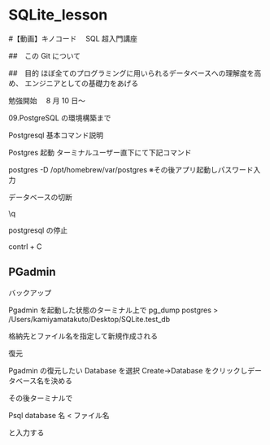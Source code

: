 # SQLite_lesson

#【動画】キノコード　 SQL 超入門講座

##　この Git について

##　目的
ほぼ全てのプログラミングに用いられるデータベースへの理解度を高め、
エンジニアとしての基礎力をあげる

勉強開始　 8 月 10 日〜

09.PostgreSQL の環境構築まで

Postgresql 基本コマンド説明

Postgres 起動
ターミナルユーザー直下にて下記コマンド

postgres -D /opt/homebrew/var/postgres
※その後アプリ起動しパスワード入力

データベースの切断

\q

postgresql の停止

contrl + C

## PGadmin

バックアップ

Pgadmin を起動した状態のターミナル上で
pg_dump postgres > /Users/kamiyamatakuto/Desktop/SQLite.test_db

格納先とファイル名を指定して新規作成される

復元

Pgadmin の復元したい Database を選択 Create→Database をクリックしデータベース名を決める

その後ターミナルで

Psql database 名 < ファイル名

と入力する
